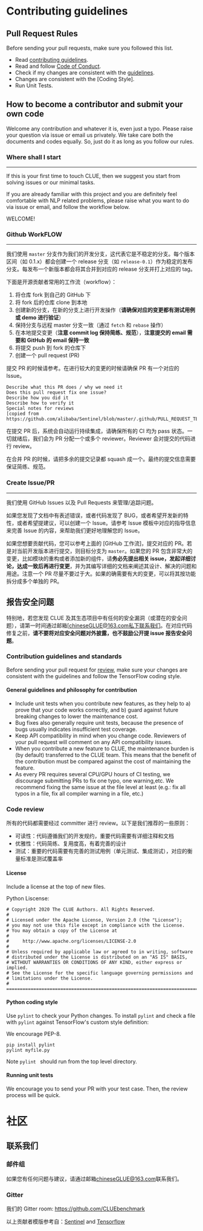 # Contributing guidelines

## Pull Request Rules

Before sending your pull requests, make sure you followed this list.

- Read [contributing guidelines]().
- Read and follow [Code of Conduct]().
- Check if my changes are consistent with the [guidelines]().
- Changes are consistent with the [Coding Style].
- Run Unit Tests.

## How to become a contributor and submit your own code

Welcome any contribution and whatever it is, even just a typo. Please raise your question via issue or email us privately. We take care both the documents and codes equally. So, just do it as long as you follow our rules.

### Where shall I start

----

If this is your first time to touch CLUE, then we suggest you start from solving issues or our minimal tasks. 

If you are already familiar with this project and you are definitely feel comfortable with NLP related problems, please raise what you want to do via issue or email, and follow the workflow below. 

WELCOME!

### **Github WorkFLOW**

---

我们使用 `master` 分支作为我们的开发分支，这代表它是不稳定的分支。每个版本区间（如 0.1.x）都会创建一个 release 分支（如 `release-0.1`）作为稳定的发布分支。每发布一个新版本都会将其合并到对应的 release 分支并打上对应的 tag。

下面是开源贡献者常用的工作流（workflow）：

1. 将仓库 fork 到自己的 GitHub 下
2. 将 fork 后的仓库 clone 到本地
3. 创建新的分支，在新的分支上进行开发操作（**请确保对应的变更都有测试用例或 demo 进行验证**）
4. 保持分支与远程 master 分支一致（通过 `fetch` 和 `rebase` 操作）
5. 在本地提交变更（**注意 commit log 保持简练、规范**），**注意提交的 email 需要和 GitHub 的 email 保持一致**
6. 将提交 push 到 fork 的仓库下
7. 创建一个 pull request (PR)

提交 PR 的时候请参考。在进行较大的变更的时候请确保 PR 有一个对应的 Issue。

```
Describe what this PR does / why we need it
Does this pull request fix one issue?
Describe how you did it
Describe how to verify it
Special notes for reviews 
[copied from https://github.com/alibaba/Sentinel/blob/master/.github/PULL_REQUEST_TEMPLATE.md]
```

在提交 PR 后，系统会自动运行持续集成，请确保所有的 CI 均为 pass 状态。一切就绪后，我们会为 PR 分配一个或多个 reviewer。Reviewer 会对提交的代码进行 review。

在合并 PR 的时候，请把多余的提交记录都 squash 成一个。最终的提交信息需要保证简练、规范。

### Create Issue/PR

---

我们使用 GitHub Issues 以及 Pull Requests 来管理/追踪问题。

如果您发现了文档中有表述错误，或者代码发现了 BUG，或者希望开发新的特性，或者希望提建议，可以创建一个 Issue。请参考 Issue 模板中对应的指导信息来完善 Issue 的内容，来帮助我们更好地理解您的 Issue。

如果您想要贡献代码，您可以参考上面的 [GitHub 工作流]，提交对应的 PR。若是对当前开发版本进行提交，则目标分支为 `master`。如果您的 PR 包含非常大的变更，比如模块的重构或者添加新的组件，请**务必先提出相关 issue，发起详细讨论，达成一致后再进行变更**，并为其编写详细的文档来阐述其设计、解决的问题和用途。注意一个 PR 尽量不要过于大。如果的确需要有大的变更，可以将其按功能拆分成多个单独的 PR。

## 报告安全问题

特别地，若您发现 CLUE 及其生态项目中有任何的安全漏洞（或潜在的安全问题），请第一时间通过邮箱[chineseGLUE@163.com私下联系我们。在对应代码修复之前，**请不要将对应安全问题对外披露，也不鼓励公开提 issue 报告安全问题**。

### Contribution guidelines and standards

Before sending your pull request for [review](https://github.com/tensorflow/tensorflow/pulls), make sure your changes are consistent with the guidelines and follow the TensorFlow coding style.

#### General guidelines and philosophy for contribution

- Include unit tests when you contribute new features, as they help to a) prove that your code works correctly, and b) guard against future breaking changes to lower the maintenance cost.
- Bug fixes also generally require unit tests, because the presence of bugs usually indicates insufficient test coverage.
- Keep API compatibility in mind when you change code. Reviewers of your pull request will comment on any API compatibility issues.
- When you contribute a new feature to CLUE, the maintenance burden is (by default) transferred to the CLUE team. This means that the benefit of the contribution must be compared against the cost of maintaining the feature.
- As every PR requires several CPU/GPU hours of CI testing, we discourage submitting PRs to fix one typo, one warning,etc. We recommend fixing the same issue at the file level at least (e.g.: fix all typos in a file, fix all compiler warning in a file, etc.)

### Code review

所有的代码都需要经过 committer 进行 review。以下是我们推荐的一些原则：

- 可读性：代码遵循我们的开发规约，重要代码需要有详细注释和文档
- 优雅性：代码简练、复用度高，有着完善的设计
- 测试：重要的代码需要有完善的测试用例（单元测试、集成测试），对应的衡量标准是测试覆盖率

#### License

Include a license at the top of new files.

Python Liscense:

```
# Copyright 2020 The CLUE Authors. All Rights Reserved.
#
# Licensed under the Apache License, Version 2.0 (the "License");
# you may not use this file except in compliance with the License.
# You may obtain a copy of the License at
#
#     http://www.apache.org/licenses/LICENSE-2.0
#
# Unless required by applicable law or agreed to in writing, software
# distributed under the License is distributed on an "AS IS" BASIS,
# WITHOUT WARRANTIES OR CONDITIONS OF ANY KIND, either express or implied.
# See the License for the specific language governing permissions and
# limitations under the License.
# =============================================================================
```

#### Python coding style

Use `pylint` to check your Python changes. To install `pylint` and check a file with `pylint` against TensorFlow's custom style definition:

We encourage PEP-8.

```
pip install pylint
pylint myfile.py
```

Note `pylint ` should run from the top level directory.

#### Running unit tests

We encourage you to send your PR with your test case. Then, the review process will be quick.

# 社区

## 联系我们

### 邮件组

如果您有任何问题与建议，请通过邮箱[chineseGLUE@163.com](mailto:chineseGLUE@163.com)联系我们。

### Gitter

我们的 Gitter room: https://github.com/CLUEbenchmark



以上贡献者模版参考自：[Sentinel]([https://github.com/alibaba/Sentinel/wiki/%E5%BC%80%E6%BA%90%E8%B4%A1%E7%8C%AE%E6%8C%87%E5%8D%97](https://github.com/alibaba/Sentinel/wiki/开源贡献指南)) and [Tensorflow](https://github.com/tensorflow/tensorflow/blob/master/CONTRIBUTING.md)